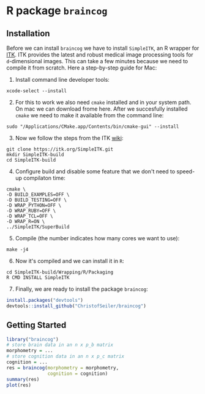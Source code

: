 # R package `braincog`

## Installation

Before we can install `braincog` we have to install `SimpleITK`, an R wrapper for [ITK](https://itk.org/). ITK provides the latest and robust medical image processing tools for `d`-dimensional images. This can take a few minutes because we need to compile it from scratch. Here a step-by-step guide for Mac:

1. Install command line developer tools:

```
xcode-select --install
```

2. For this to work we also need `cmake` installed and in your system path. On mac we can download frome here. After we succesfully installed `cmake` we need to make it available from the command line:

```
sudo "/Applications/CMake.app/Contents/bin/cmake-gui" --install
```

3. Now we follow the steps from the ITK [wiki](https://itk.org/Wiki/SimpleITK/GettingStarted):

```
git clone https://itk.org/SimpleITK.git
mkdir SimpleITK-build
cd SimpleITK-build
```

4. Configure build and disable some feature that we don't need to speed-up compilaton time:

```
cmake \
-D BUILD_EXAMPLES=OFF \
-D BUILD_TESTING=OFF \
-D WRAP_PYTHON=OFF \
-D WRAP_RUBY=OFF \
-D WRAP_TCL=OFF \
-D WRAP_R=ON \
../SimpleITK/SuperBuild
```

5. Compile (the number indicates how many cores we want to use):

```
make -j4
```

6. Now it's compiled and we can install it in `R`:

```
cd SimpleITK-build/Wrapping/R/Packaging
R CMD INSTALL SimpleITK
```

7. Finally, we are ready to install the package `braincog`:

``` r
install.packages("devtools")
devtools::install_github("ChristofSeiler/braincog")
```

## Getting Started

``` r
library("braincog")
# store brain data in an n x p_b matrix
morphometry = ...
# store cognition data in an n x p_c matrix
cognition = ...
res = braincog(morphometry = morphometry, 
               cognition = cognition)
summary(res)
plot(res)
```
